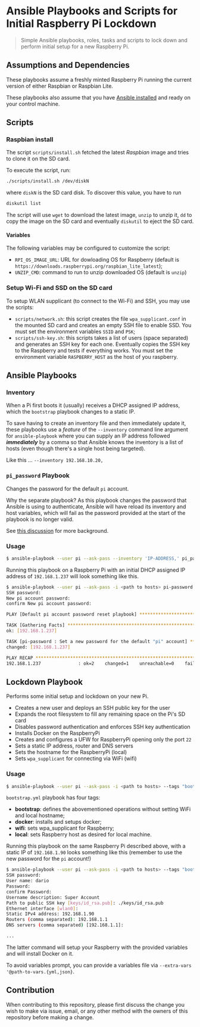 # Ansible Playbooks and Scripts for Initial Raspberry Pi Lockdown

> Simple Ansible playbooks, roles, tasks and scripts to lock down and perform initial setup for a new Raspberry Pi.

## Assumptions and Dependencies

These playbooks assume a freshly minted Raspberry Pi running the current version of either Raspbian or Raspbian Lite.

These playbooks also assume that you have [Ansible installed](https://docs.ansible.com/ansible/latest/intro_installation.html) and ready on your control machine.

## Scripts
### Raspbian install

The script `scripts/install.sh` fetched the latest *Raspbian* image and tries to clone it on the SD card.

To execute the script, run:
```bash
./scripts/install.sh /dev/diskN
```

where `diskN` is the SD card disk. To discover this value, you have to run

```bash
diskutil list
```

The script will use `wget` to download the latest image, `unzip` to unzip it, `dd` to copy the image on the SD card and eventually `diskutil` to eject the SD card.

#### Variables

The following variables may be configured to customize the script:
- `RPI_OS_IMAGE_URL`: URL for dowloading OS for Raspberry (default is `https://downloads.raspberrypi.org/raspbian_lite_latest`);
- `UNZIP_CMD`: command to run to unzip downloaded OS (default is `unzip`)

### Setup Wi-Fi and SSD on the SD card

To setup WLAN supplicant (to connect to the Wi-Fi) and SSH, you may use the scripts:
- `scripts/network.sh`: this script creates the file `wpa_supplicant.conf` in the mounted SD card and creates an empty SSH file to enable SSD. You must set the environment variables `SSID` and `PSK`;
- `scripts/ssh-key.sh`: this scripts takes a list of users (space separated) and generates an SSH key for each one. Eventually copies the SSH key to the Raspberry and tests if everything works. You must set the environment variable `RASPBERRY_HOST` as the host of you raspberry.

## Ansible Playbooks

### Inventory

When a Pi first boots it (usually) receives a DHCP assigned IP address, which the `bootstrap` playbook changes to a static IP.

To save having to create an inventory file and then immediately update it, these playbooks use a _feature_ of the `--inventory` command line argument for `ansible-playbook` where you can supply an IP address followed _**immediately**_ by a comma so that Ansible knows the inventory is a list of hosts (even though there's a single host being targeted).

Like this ... `--inventory 192.168.10.20,`

### `pi_password` Playbook

Changes the password for the default `pi` account.

Why the separate playbook? As this playbook changes the password that Ansible is using to authenticate, Ansible will have reload its inventory and host variables, which will fail as the password provided at the start of the playbook is no longer valid.

See [this discussion](https://github.com/ansible/ansible/issues/15227) for more background.

### 
### Usage

```bash
$ ansible-playbook --user pi --ask-pass --inventory 'IP-ADDRESS,' pi_password.yml
```

Running this playbook on a Raspberry Pi with an initial DHCP assigned IP address of `192.168.1.237` will look something like this.

```bash
$ ansible-playbook --user pi --ask-pass -i <path to hosts> pi-password.yml
SSH password:
New pi account password:
confirm New pi account password:

PLAY [Default pi account password reset playbook] ******************************

TASK [Gathering Facts] *********************************************************
ok: [192.168.1.237]

TASK [pi-password : Set a new password for the default "pi" account] ***********
changed: [192.168.1.237]

PLAY RECAP *********************************************************************
192.168.1.237              : ok=2    changed=1    unreachable=0    failed=0   
```

## Lockdown Playbook

Performs some initial setup and lockdown on your new Pi.

* Creates a new user and deploys an SSH public key for the user
* Expands the root filesystem to fill any remaining space on the Pi's SD card
* Disables password authentication and enforces SSH key authentication
* Installs Docker on the RaspberryPi
* Creates and configures a UFW for RaspberryPi opening only the port `22`
* Sets a static IP address, router and DNS servers
* Sets the hostname for the RaspberryPi (local)
* Sets `wpa_supplicant` for connecting via WiFi (wifi)

### Usage

```bash
$ ansible-playbook --user pi --ask-pass -i <path to hosts> --tags "bootstrap,wifi,local" bootstrap.yml
```

`bootstrap.yml` playbook has four tags:
- **bootstrap**: defines the abovementioned operations without setting WiFi and local hostname;
- **docker**: installs and setups docker;
- **wifi**: sets wpa_supplicant for Raspberry;
- **local**: sets Raspberry host as desired for local machine.

Running this playbook on the same Raspberry Pi described above, with a static IP of `192.168.1.90` looks something like this (remember to use the new password for the `pi` account!)

```bash
$ ansible-playbook --user pi --ask-pass -i <path to hosts> --tags "bootstrap" lockdown.yml
SSH password:
User name: dario 
Password:
confirm Password:
Username description: Super Account
Path to public SSH key [keys/id_rsa.pub]: ./keys/id_rsa.pub
Ethernet interface [wlan0]:
Static IPv4 address: 192.168.1.90
Routers (comma separated): 192.168.1.1
DNS servers (comma separated) [192.168.1.1]:

...
```

The latter command will setup your Raspberry with the provided variables and will install Docker on it.

To avoid variables prompt, you can provide a variables file via `--extra-vars '@path-to-vars.{yml,json}`.

## Contribution

When contributing to this repository, please first discuss the change you wish to make via issue,
email, or any other method with the owners of this repository before making a change. 

